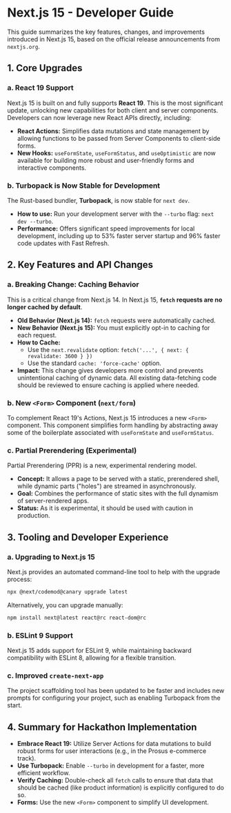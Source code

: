 # Next.js 15 - Developer Guide

This guide summarizes the key features, changes, and improvements introduced in Next.js 15, based on the official release announcements from `nextjs.org`.

## 1. Core Upgrades

### a. React 19 Support

Next.js 15 is built on and fully supports **React 19**. This is the most significant update, unlocking new capabilities for both client and server components. Developers can now leverage new React APIs directly, including:
*   **React Actions:** Simplifies data mutations and state management by allowing functions to be passed from Server Components to client-side forms.
*   **New Hooks:** `useFormState`, `useFormStatus`, and `useOptimistic` are now available for building more robust and user-friendly forms and interactive components.

### b. Turbopack is Now Stable for Development

The Rust-based bundler, **Turbopack**, is now stable for `next dev`.
*   **How to use:** Run your development server with the `--turbo` flag: `next dev --turbo`.
*   **Performance:** Offers significant speed improvements for local development, including up to 53% faster server startup and 96% faster code updates with Fast Refresh.

## 2. Key Features and API Changes

### a. Breaking Change: Caching Behavior

This is a critical change from Next.js 14. In Next.js 15, **`fetch` requests are no longer cached by default**.
*   **Old Behavior (Next.js 14):** `fetch` requests were automatically cached.
*   **New Behavior (Next.js 15):** You must explicitly opt-in to caching for each request.
*   **How to Cache:**
    *   Use the `next.revalidate` option: `fetch('...', { next: { revalidate: 3600 } })`
    *   Use the standard `cache: 'force-cache'` option.
*   **Impact:** This change gives developers more control and prevents unintentional caching of dynamic data. All existing data-fetching code should be reviewed to ensure caching is applied where needed.

### b. New `<Form>` Component (`next/form`)

To complement React 19's Actions, Next.js 15 introduces a new `<Form>` component. This component simplifies form handling by abstracting away some of the boilerplate associated with `useFormState` and `useFormStatus`.

### c. Partial Prerendering (Experimental)

Partial Prerendering (PPR) is a new, experimental rendering model.
*   **Concept:** It allows a page to be served with a static, prerendered shell, while dynamic parts ("holes") are streamed in asynchronously.
*   **Goal:** Combines the performance of static sites with the full dynamism of server-rendered apps.
*   **Status:** As it is experimental, it should be used with caution in production.

## 3. Tooling and Developer Experience

### a. Upgrading to Next.js 15

Next.js provides an automated command-line tool to help with the upgrade process:
```bash
npx @next/codemod@canary upgrade latest
```
Alternatively, you can upgrade manually:
```bash
npm install next@latest react@rc react-dom@rc
```

### b. ESLint 9 Support

Next.js 15 adds support for ESLint 9, while maintaining backward compatibility with ESLint 8, allowing for a flexible transition.

### c. Improved `create-next-app`

The project scaffolding tool has been updated to be faster and includes new prompts for configuring your project, such as enabling Turbopack from the start.

## 4. Summary for Hackathon Implementation

*   **Embrace React 19:** Utilize Server Actions for data mutations to build robust forms for user interactions (e.g., in the Prosus e-commerce track).
*   **Use Turbopack:** Enable `--turbo` in development for a faster, more efficient workflow.
*   **Verify Caching:** Double-check all `fetch` calls to ensure that data that should be cached (like product information) is explicitly configured to do so.
*   **Forms:** Use the new `<Form>` component to simplify UI development.
